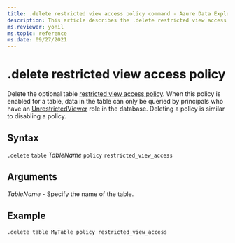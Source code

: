 ```yaml
---
title: .delete restricted view access policy command - Azure Data Explorer
description: This article describes the .delete restricted view access policy command in Azure Data Explorer.
ms.reviewer: yonil
ms.topic: reference
ms.date: 09/27/2021
---
```

# .delete restricted view access policy

Delete the optional table [restricted view access policy](restrictedviewaccesspolicy.md). When this policy is enabled for a table, data in the table can only be queried by principals who have an [UnrestrictedViewer](../management/access-control/role-based-authorization.md) role in the database. Deleting a policy is similar to disabling a policy. 

## Syntax

`.delete` `table` *TableName* `policy` `restricted_view_access`

## Arguments

*TableName* - Specify the name of the table. 

## Example

```kusto
.delete table MyTable policy restricted_view_access
```
